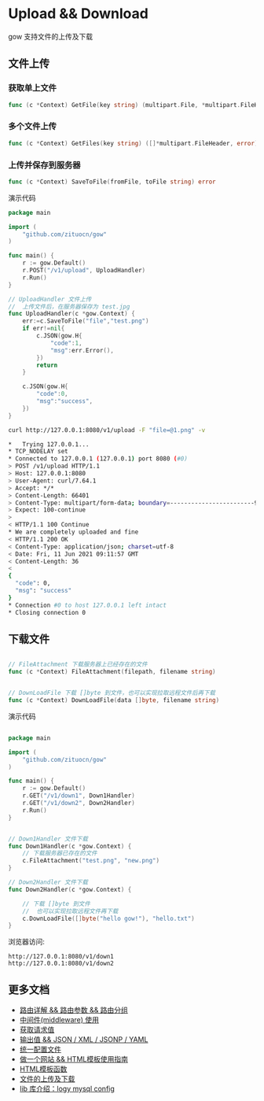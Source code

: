 # Upload && Download

gow 支持文件的上传及下载


## 文件上传

### 获取单上文件 


```go
func (c *Context) GetFile(key string) (multipart.File, *multipart.FileHeader, error) 

```

### 多个文件上传

```go
func (c *Context) GetFiles(key string) ([]*multipart.FileHeader, error)
```

### 上传并保存到服务器

```go
func (c *Context) SaveToFile(fromFile, toFile string) error 
```

演示代码

```go
package main

import (
    "github.com/zituocn/gow"
)

func main() {
    r := gow.Default()
    r.POST("/v1/upload", UploadHandler)
    r.Run()
}

// UploadHandler 文件上传
//  上传文件后，在服务器保存为 test.jpg
func UploadHandler(c *gow.Context) {
    err:=c.SaveToFile("file","test.png")
    if err!=nil{
        c.JSON(gow.H{
            "code":1,
            "msg":err.Error(),
        })
        return
    }

    c.JSON(gow.H{
        "code":0,
        "msg":"success",
    })
}

```

```sh
curl http://127.0.0.1:8080/v1/upload -F "file=@1.png" -v

*   Trying 127.0.0.1...
* TCP_NODELAY set
* Connected to 127.0.0.1 (127.0.0.1) port 8080 (#0)
> POST /v1/upload HTTP/1.1
> Host: 127.0.0.1:8080
> User-Agent: curl/7.64.1
> Accept: */*
> Content-Length: 66401
> Content-Type: multipart/form-data; boundary=------------------------9c2cc5ed0cbd9621
> Expect: 100-continue
>
< HTTP/1.1 100 Continue
* We are completely uploaded and fine
< HTTP/1.1 200 OK
< Content-Type: application/json; charset=utf-8
< Date: Fri, 11 Jun 2021 09:11:57 GMT
< Content-Length: 36
<
{
  "code": 0,
  "msg": "success"
}
* Connection #0 to host 127.0.0.1 left intact
* Closing connection 0

```

## 下载文件


```go

// FileAttachment 下载服务器上已经存在的文件
func (c *Context) FileAttachment(filepath, filename string)
```


```go

// DownLoadFile 下载 []byte 到文件，也可以实现拉取远程文件后再下载
func (c *Context) DownLoadFile(data []byte, filename string) 
```

演示代码

```go

package main

import (
    "github.com/zituocn/gow"
)

func main() {
    r := gow.Default()
    r.GET("/v1/down1", Down1Handler)
    r.GET("/v1/down2", Down2Handler)
    r.Run()
}


// Down1Handler 文件下载
func Down1Handler(c *gow.Context) {
    // 下载服务器已存在的文件
    c.FileAttachment("test.png", "new.png")
}

// Down2Handler 文件下载
func Down2Handler(c *gow.Context) {

    // 下载 []byte 到文件
    //  也可以实现拉取远程文件再下载
    c.DownLoadFile([]byte("hello gow!"), "hello.txt")
}

```

浏览器访问:

```
http://127.0.0.1:8080/v1/down1
http://127.0.0.1:8080/v1/down2
```

## 更多文档

* [路由详解 && 路由参数 && 路由分组](https://github.com/zituocn/gow/blob/main/docs/route.md)
* [中间件(middleware) 使用](https://github.com/zituocn/gow/blob/main/docs/middleware.md)
* [获取请求值](https://github.com/zituocn/gow/blob/main/docs/request.md)
* [输出值 && JSON / XML / JSONP / YAML](https://github.com/zituocn/gow/blob/main/docs/response.md)
* [统一配置文件](https://github.com/zituocn/gow/blob/main/docs/config.md)
* [做一个网站 && HTML模板使用指南](https://github.com/zituocn/gow/blob/main/docs/website.md)
* [HTML模板函数](https://github.com/zituocn/gow/blob/main/docs/html.md)
* [文件的上传及下载](https://github.com/zituocn/gow/blob/main/docs/upload.md)
* [lib 库介绍：logy mysql config ](https://github.com/zituocn/gow/blob/main/docs/lib.md)